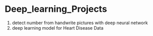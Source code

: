 # Deep_learning_Projects 
1) detect number from handwrite pictures with deep neural network
2) deep learning model for Heart Disease Data
